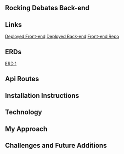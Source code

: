 ## Rocking Debates Back-end

## Links

[Deployed Front-end](https://novakw267.github.io/Capstone-frontend/)
[Deployed Back-end](https://fierce-citadel-56370.herokuapp.com/)
[Front-end Repo](https://github.com/novakw267/Capstone-frontend/tree/readme)

## ERDs
[ERD 1](https://files.slack.com/files-pri/T0351JZQ0-F4QU50SMC/imag0360.jpg)

## Api Routes

## Installation Instructions

## Technology

## My Approach

## Challenges and Future Additions
